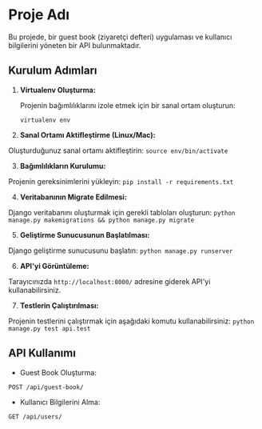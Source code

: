 # Proje Adı

Bu projede, bir guest book (ziyaretçi defteri) uygulaması ve kullanıcı bilgilerini yöneten bir API bulunmaktadır.

## Kurulum Adımları

1. **Virtualenv Oluşturma:**
   
   Projenin bağımlılıklarını izole etmek için bir sanal ortam oluşturun:
   
   ``` virtualenv env ```


2. **Sanal Ortamı Aktifleştirme (Linux/Mac):**

Oluşturduğunuz sanal ortamı aktifleştirin:
   ``` source env/bin/activate ```

3. **Bağımlılıkların Kurulumu:**

Projenin gereksinimlerini yükleyin:
   ```pip install -r requirements.txt```

4. **Veritabanının Migrate Edilmesi:**

Django veritabanını oluşturmak için gerekli tabloları oluşturun:
   ```python manage.py makemigrations && python manage.py migrate```

5. **Geliştirme Sunucusunun Başlatılması:**

Django geliştirme sunucusunu başlatın:
   ```python manage.py runserver```

6. **API'yi Görüntüleme:**

Tarayıcınızda `http://localhost:8000/` adresine giderek API'yi kullanabilirsiniz.

7. **Testlerin Çalıştırılması:**

Projenin testlerini çalıştırmak için aşağıdaki komutu kullanabilirsiniz:
   ```python manage.py test api.test```

## API Kullanımı

- Guest Book Oluşturma:

`POST /api/guest-book/`

- Kullanıcı Bilgilerini Alma:

`GET /api/users/`


